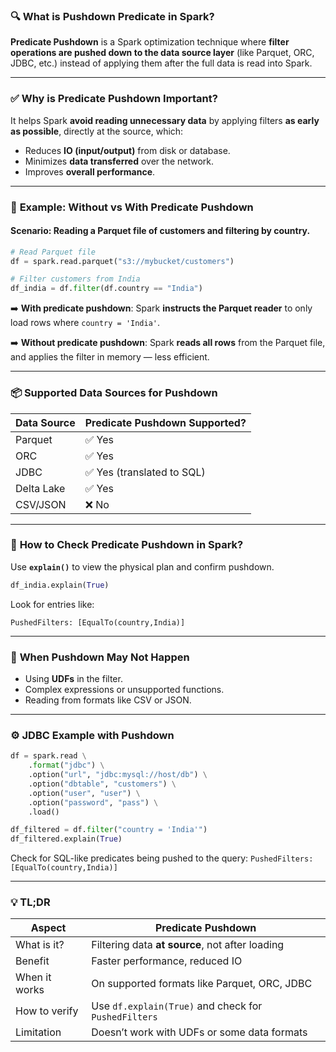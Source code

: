 ### 🔍 **What is Pushdown Predicate in Spark?**

**Predicate Pushdown** is a Spark optimization technique where **filter operations are pushed down to the data source layer** (like Parquet, ORC, JDBC, etc.) instead of applying them after the full data is read into Spark.

---

### ✅ **Why is Predicate Pushdown Important?**

It helps Spark **avoid reading unnecessary data** by applying filters **as early as possible**, directly at the source, which:

* Reduces **IO (input/output)** from disk or database.
* Minimizes **data transferred** over the network.
* Improves **overall performance**.

---

### 🎯 **Example: Without vs With Predicate Pushdown**

#### **Scenario**: Reading a Parquet file of customers and filtering by country.

```python
# Read Parquet file
df = spark.read.parquet("s3://mybucket/customers")

# Filter customers from India
df_india = df.filter(df.country == "India")
```

➡️ **With predicate pushdown**: Spark **instructs the Parquet reader** to only load rows where `country = 'India'`.

➡️ **Without predicate pushdown**: Spark **reads all rows** from the Parquet file, and applies the filter in memory — less efficient.

---

### 📦 **Supported Data Sources for Pushdown**

| Data Source | Predicate Pushdown Supported? |
| ----------- | ----------------------------- |
| Parquet     | ✅ Yes                         |
| ORC         | ✅ Yes                         |
| JDBC        | ✅ Yes (translated to SQL)     |
| Delta Lake  | ✅ Yes                         |
| CSV/JSON    | ❌ No                          |

---

### 🔧 **How to Check Predicate Pushdown in Spark?**

Use **`explain()`** to view the physical plan and confirm pushdown.

```python
df_india.explain(True)
```

Look for entries like:

```
PushedFilters: [EqualTo(country,India)]
```

---

### 🛑 **When Pushdown May Not Happen**

* Using **UDFs** in the filter.
* Complex expressions or unsupported functions.
* Reading from formats like CSV or JSON.

---

### ⚙️ **JDBC Example with Pushdown**

```python
df = spark.read \
    .format("jdbc") \
    .option("url", "jdbc:mysql://host/db") \
    .option("dbtable", "customers") \
    .option("user", "user") \
    .option("password", "pass") \
    .load()

df_filtered = df.filter("country = 'India'")
df_filtered.explain(True)
```

Check for SQL-like predicates being pushed to the query:
`PushedFilters: [EqualTo(country,India)]`

---

### 💡 TL;DR

| Aspect        | Predicate Pushdown                                   |
| ------------- | ---------------------------------------------------- |
| What is it?   | Filtering data **at source**, not after loading      |
| Benefit       | Faster performance, reduced IO                       |
| When it works | On supported formats like Parquet, ORC, JDBC         |
| How to verify | Use `df.explain(True)` and check for `PushedFilters` |
| Limitation    | Doesn’t work with UDFs or some data formats          |
